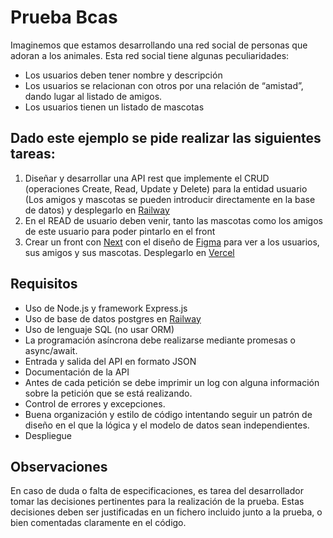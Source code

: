 # Prueba Bcas
Imaginemos que estamos desarrollando una red social de personas que adoran a los animales.
Esta red social tiene algunas peculiaridades:
- Los usuarios deben tener nombre y descripción
- Los usuarios se relacionan con otros por una relación de “amistad”, dando lugar al
listado de amigos.
- Los usuarios tienen un listado de mascotas

## Dado este ejemplo se pide realizar las siguientes tareas:
1. Diseñar y desarrollar una API rest que implemente el CRUD (operaciones Create,
Read, Update y Delete) para la entidad usuario (Los amigos y mascotas se pueden introducir directamente en la base de datos) y desplegarlo en [Railway](https://railway.app/dashboard)
2. En el READ de usuario deben venir, tanto las mascotas como los amigos de este usuario para poder pintarlo en el front
3. Crear un front con [Next](https://nextjs.org/) con el diseño de [Figma](https://www.figma.com/file/AJba5WKv7dV1EcXx6gxptR/Prueba-t%C3%A9cnica-Red-Social?node-id=0%3A1) para ver a los usuarios, sus amigos y sus mascotas. Desplegarlo en [Vercel](https://vercel.com/solutions/nextjs)


## Requisitos
- Uso de Node.js y framework Express.js
- Uso de base de datos postgres en [Railway](https://railway.app/dashboard)
- Uso de lenguaje SQL (no usar ORM)
- La programación asíncrona debe realizarse mediante promesas o async/await.
- Entrada y salida del API en formato JSON
- Documentación de la API
- Antes de cada petición se debe imprimir un log con alguna información sobre la
petición que se está realizando.
- Control de errores y excepciones.
- Buena organización y estilo de código intentando seguir un patrón de diseño en el
que la lógica y el modelo de datos sean independientes.
- Despliegue


## Observaciones
En caso de duda o falta de especificaciones, es tarea del desarrollador tomar las decisiones
pertinentes para la realización de la prueba. Estas decisiones deben ser justificadas en un
fichero incluido junto a la prueba, o bien comentadas claramente en el código.
